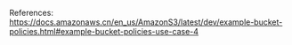 References: https://docs.amazonaws.cn/en_us/AmazonS3/latest/dev/example-bucket-policies.html#example-bucket-policies-use-case-4
